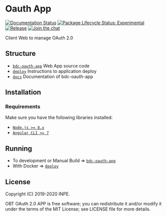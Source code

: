 # Oauth App
[![Documentation Status](https://img.shields.io/badge/license-MIT-green)](https://github.com/brazil-data-cube/oauth_app/blob/master/LICENSE)
[![Package Lifecycle Status: Experimental](https://img.shields.io/badge/lifecycle-experimental-orange.svg)](https://www.tidyverse.org/lifecycle/#experimental)
[![Release](https://img.shields.io/github/tag/brazil-data-cube/bdc-oauth.svg)](https://github.com/brazil-data-cube/oauth_app/releases)
[![Join the chat](https://badges.gitter.im/brazil-data-cube/community.png)](https://gitter.im/brazil-data-cube/community#)


Client Web to manage OAuth 2.0

## Structure

- [`bdc-oauth-app`](./bdc-oauth-app) Web App source code
- [`deploy`](./deploy) Instructions to application deploy
- [`docs`](./docs) Documentation of bdc-oauth-app

## Installation

### Requirements

Make sure you have the following libraries installed:

- [`Node.js >= 8.x`](https://nodejs.org/en/)
- [`Angular CLI >= 7`](https://angular.io/)

## Running

- To development or Manual Build => [`bdc-oauth-app`](./bdc-oauth-app)
- With Docker => [`deploy`](./deploy)

## License

Copyright (C) 2019-2020 INPE.

OBT OAuth 2.0 APP is free software; you can redistribute it and/or modify it under the terms of the MIT License; see LICENSE file for more details.
